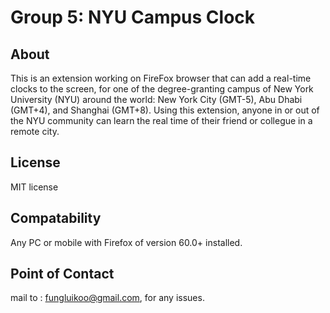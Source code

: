 # Group 5: NYU Campus Clock

## About

This is an extension working on FireFox browser that can add a real-time clocks to the screen, for one of the degree-granting campus of New York University (NYU) around the world: New York City (GMT-5), Abu Dhabi (GMT+4), and Shanghai (GMT+8). Using this extension, anyone in or out of the NYU community can learn the real time of their friend or collegue in a remote city.

## License

MIT license

## Compatability

Any PC or mobile with Firefox of version 60.0+ installed.


## Point of Contact

mail to : fungluikoo@gmail.com, for any issues.
